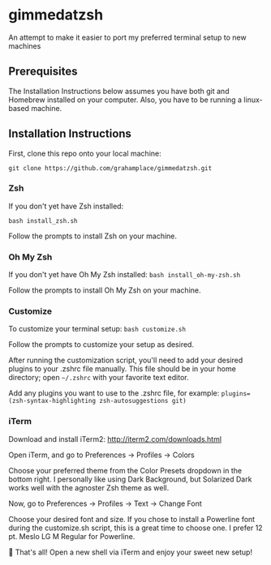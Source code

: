 # gimmedatzsh
An attempt to make it easier to port my preferred terminal setup to new machines

## Prerequisites
The Installation Instructions below assumes you have both git and Homebrew installed on your computer. Also, you have to be running a linux-based machine.

## Installation Instructions
First, clone this repo onto your local machine:

`git clone https://github.com/grahamplace/gimmedatzsh.git`

### Zsh
If you don't yet have Zsh installed:

`bash install_zsh.sh`

Follow the prompts to install Zsh on your machine.

### Oh My Zsh
If you don't yet have Oh My Zsh installed:
`bash install_oh-my-zsh.sh`

Follow the prompts to install Oh My Zsh on your machine.

### Customize
To customize your terminal setup:
`bash customize.sh`

Follow the prompts to customize your setup as desired.

After running the customization script, you'll need to add your desired plugins to your .zshrc file manually. This file should be in your home directory; open `~/.zshrc` with your favorite text editor.

Add any plugins you want to use to the .zshrc file, for example:
`plugins=(zsh-syntax-highlighting zsh-autosuggestions git)`

### iTerm
Download and install iTerm2: http://iterm2.com/downloads.html

Open iTerm, and go to Preferences → Profiles → Colors

Choose your preferred theme from the Color Presets dropdown in the bottom right. I personally like using Dark Background, but Solarized Dark works well with the agnoster Zsh theme as well.


Now, go to Preferences → Profiles → Text → Change Font

Choose your desired font and size. If you chose to install a Powerline font during the customize.sh script, this is a great time to choose one. I prefer 12 pt. Meslo LG M Regular for Powerline.

🎉 That's all! Open a new shell via iTerm and enjoy your sweet new setup! 
